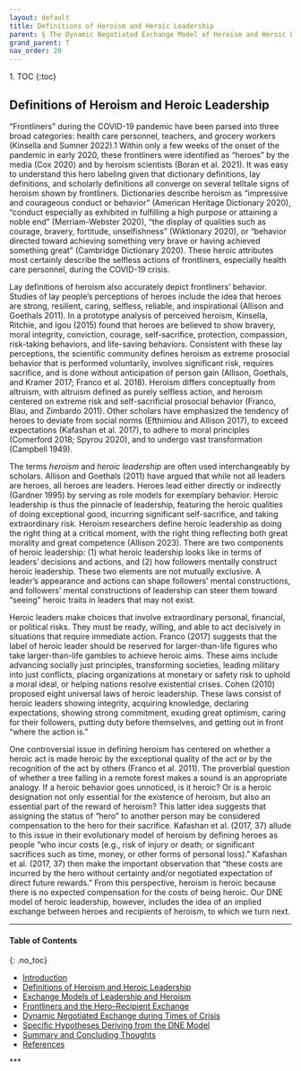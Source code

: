 ```yaml
---
layout: default
title: Definitions of Heroism and Heroic Leadership 
parent: § The Dynamic Negotiated Exchange Model of Heroism and Heroic Leadership - Lessons From the COVID-19 Pandemic  
grand_parent: T 
nav_order: 20
---
```

<style>
.dont-break-out {
  /* These are technically the same, but use both */
  overflow-wrap: break-word;
  word-wrap: break-word;

  -ms-word-break: break-all;
  /* This is the dangerous one in WebKit, as it breaks things wherever */
  word-break: break-all;
  /* Instead use this non-standard one: */
  word-break: break-word;
}
</style>

<div class="dont-break-out" markdown="1">
1. TOC
{:toc}

## Definitions of Heroism and Heroic Leadership 
“Frontliners” during the COVID-19 pandemic have been parsed into three broad categories: health care personnel, teachers, and grocery workers (Kinsella and Sumner 2022).1 Within only a few weeks of the onset of the pandemic in early 2020, these frontliners were identified as “heroes” by the media (Cox 2020) and by heroism scientists (Boran et al. 2021). It was easy to understand this hero labeling given that dictionary definitions, lay definitions, and scholarly definitions all converge on several telltale signs of heroism shown by frontliners.  Dictionaries describe heroism as “impressive and courageous conduct or behavior” (American Heritage Dictionary 2020), “conduct especially as exhibited in fulfilling a high purpose or attaining a noble end” (Merriam-Webster 2020), “the display of qualities such as courage, bravery, fortitude, unselfishness” (Wiktionary 2020), or “behavior directed toward achieving something very brave or having achieved something great” (Cambridge Dictionary 2020). These heroic attributes most certainly describe the selfless actions of frontliners, especially health care personnel, during the
COVID-19 crisis.

Lay definitions of heroism also accurately depict frontliners’ behavior. Studies of lay people’s perceptions of heroes include the idea that heroes are strong, resilient, caring, selfless, reliable, and inspirational (Allison and Goethals 2011). In a prototype analysis of perceived heroism, Kinsella, Ritchie, and Igou (2015) found that heroes are believed to show bravery, moral integrity, conviction, courage, self-sacrifice, protection, compassion, risk-taking behaviors, and life-saving behaviors. Consistent with these lay perceptions, the scientific community defines heroism as extreme prosocial behavior that is performed voluntarily, involves significant risk, requires sacrifice, and is done without anticipation of person gain (Allison, Goethals, and Kramer 2017; Franco et al. 2018). Heroism differs conceptually from altruism, with altruism defined as purely selfless action, and heroism centered on extreme risk and self-sacrificial prosocial behavior (Franco, Blau, and Zimbardo 2011). Other scholars have emphasized the tendency of heroes to deviate from social norms (Efthimiou and Allison 2017), to exceed expectations (Kafashan et al.  2017), to adhere to moral principles (Comerford 2018; Spyrou 2020), and to undergo vast transformation (Campbell 1949).  

The terms *heroism* and *heroic leadership* are often used interchangeably by scholars.  Allison and Goethals (2011) have argued that while not all leaders are heroes, all heroes are leaders. Heroes lead either directly or indirectly (Gardner 1995) by serving as role models for exemplary behavior. Heroic leadership is thus the pinnacle of leadership, featuring the heroic qualities of doing exceptional good, incurring significant self-sacrifice, and taking extraordinary risk. Heroism researchers define heroic leadership as doing the right thing at a critical moment, with the right thing reflecting both great morality and great competence (Allison 2023). There are two components of heroic leadership: (1) what heroic leadership looks like in terms of leaders’ decisions and actions, and (2) how followers mentally construct heroic leadership. These two elements are not mutually exclusive. A leader’s appearance and actions can shape followers’ mental constructions, and followers’ mental constructions of leadership can steer them toward “seeing” heroic traits in leaders that may not exist.

Heroic leaders make choices that involve extraordinary personal, financial, or political risks. They must be ready, willing, and able to act decisively in situations that require immediate action. Franco (2017) suggests that the label of heroic leader should be reserved for larger-than-life figures who take larger-than-life gambles to achieve heroic aims. These aims include advancing socially just principles, transforming societies, leading military into just conflicts, placing organizations at monetary or safety risk to uphold a moral ideal, or helping nations resolve existential crises. Cohen (2010) proposed eight universal laws of heroic leadership. These laws consist of heroic leaders showing integrity, acquiring knowledge, declaring expectations, showing strong commitment, exuding great optimism, caring for their followers, putting duty before themselves, and getting out in front “where the action is.”


One controversial issue in defining heroism has centered on whether a heroic act is made heroic by the exceptional quality of the act or by the recognition of the act by others (Franco et al.  2011). The proverbial question of whether a tree falling in a remote forest makes a sound is an appropriate analogy. If a heroic behavior goes unnoticed, is it heroic? Or is a heroic designation not only essential for the existence of heroism, but also an essential part of the reward of heroism?  This latter idea suggests that assigning the status of “hero” to another person may be considered compensation to the hero for their sacrifice. Kafashan et al. (2017, 37) allude to this issue in their evolutionary model of heroism by defining heroes as people “who incur costs (e.g., risk of injury or death; or significant sacrifices such as time, money, or other forms of personal loss).” Kafashan et al. (2017, 37) then make the important observation that “these costs are incurred by the hero without certainty and/or negotiated expectation of direct future rewards.” From this perspective, heroism is heroic because there is no expected compensation for the costs of being heroic. Our DNE model of heroic leadership, however, includes the idea of an implied exchange between heroes and recipients of heroism, to which we turn next. 

***
#### Table of Contents
{: .no_toc}

<ul><li> <a href="/docs/T/the-dynamic-negotiated-exchange-model-of-heroism-and-heroic-leadership-lessons-from-the-covid-19-pandemic-1/">Introduction</a></li><li> <a href="/docs/T/the-dynamic-negotiated-exchange-model-of-heroism-and-heroic-leadership-lessons-from-the-covid-19-pandemic-2/">Definitions of Heroism and Heroic Leadership</a></li><li> <a href="/docs/T/the-dynamic-negotiated-exchange-model-of-heroism-and-heroic-leadership-lessons-from-the-covid-19-pandemic-3/">Exchange Models of Leadership and Heroism</a></li><li> <a href="/docs/T/the-dynamic-negotiated-exchange-model-of-heroism-and-heroic-leadership-lessons-from-the-covid-19-pandemic-4/">Frontliners and the Hero–Recipient Exchange</a></li><li> <a href="/docs/T/the-dynamic-negotiated-exchange-model-of-heroism-and-heroic-leadership-lessons-from-the-covid-19-pandemic-5/">Dynamic Negotiated Exchange during Times of Crisis</a></li><li> <a href="/docs/T/the-dynamic-negotiated-exchange-model-of-heroism-and-heroic-leadership-lessons-from-the-covid-19-pandemic-6/">Specific Hypotheses Deriving from the DNE Model</a></li><li> <a href="/docs/T/the-dynamic-negotiated-exchange-model-of-heroism-and-heroic-leadership-lessons-from-the-covid-19-pandemic-7/">Summary and Concluding Thoughts</a></li><li> <a href="/docs/T/the-dynamic-negotiated-exchange-model-of-heroism-and-heroic-leadership-lessons-from-the-covid-19-pandemic-8/">References</a></li></ul>
***

 </div>
